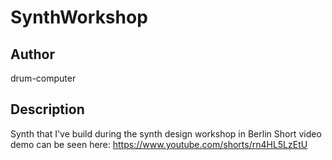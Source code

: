 # SynthWorkshop

## Author

drum-computer

## Description

Synth that I've build during the synth design workshop in Berlin
Short video demo can be seen here: https://www.youtube.com/shorts/rn4HL5LzEtU

